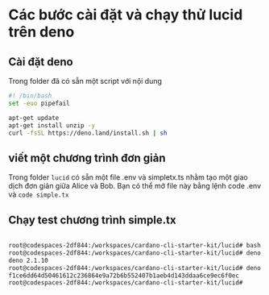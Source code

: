 # Các bước cài đặt và chạy thử lucid trên deno

## Cài đặt deno

Trong folder đã có sẵn một script với nội dung
```bash
#! /bin/bash
set -euo pipefail

apt-get update
apt-get install unzip -y
curl -fsSL https://deno.land/install.sh | sh
```

## viết một chương trình đơn giản
Trong folder `lucid`  có sẵn một file .env và simpletx.ts nhằm tạo một giao dịch đơn giản giữa Alice và Bob. Bạn có thể mở file này bằng lệnh code .env và `code simple.tx`

## Chạy test chương trình simple.tx

```bash

root@codespaces-2df844:/workspaces/cardano-cli-starter-kit/lucid# bash
root@codespaces-2df844:/workspaces/cardano-cli-starter-kit/lucid# deno -v
deno 2.1.10
root@codespaces-2df844:/workspaces/cardano-cli-starter-kit/lucid# deno run --allow-all simpletx.ts 
f1ce6dd64d50461612c236864e9a72b6b552407b1aeb4d143ddaa6ce9ec6f0ec
root@codespaces-2df844:/workspaces/cardano-cli-starter-kit/lucid# 
```
